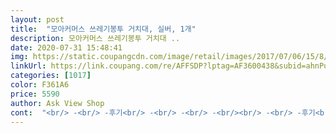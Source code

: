 ```yaml
---
layout: post 
title:  "모아커머스 쓰레기봉투 거치대, 실버, 1개" 
description: 모아커머스 쓰레기봉투 거치대 ..
date: 2020-07-31 15:48:41 
img: https://static.coupangcdn.com/image/retail/images/2017/07/06/15/8/a45e40f7-165d-43b6-8b60-7974128d695a.jpg 
linkUrl: https://link.coupang.com/re/AFFSDP?lptag=AF3600438&subid=ahnPublicAsk&pageKey=26146324&itemId=101524672&vendorItemId=3419349414&traceid=V0-113-412198ac1db864c9 
categories: [1017] 
color: F361A6 
price: 5590 
author: Ask View Shop 
cont:  "<br/> -<br/> -후기<br/> -<br/> -<br/> -<br/><br/> -<br/> -후기<br/> -<br/> -<br/>10L짜리도 쓰기 나쁘진 않지만 아무래도 밑면이 공중에 뜨기도 해서 20L짜리만큼 안정적이진 않습니다.<br/><br/>1년지나도록 고장하나 안나고 아주 만족이예요.<br/><br/>1박을 하더라도 이것 하나만으로도 쓰레기가 제자리에있는 깔끔한 상태가 유지되니 아주만족입니다<br/>20L 종량제 봉투를 걸어놓고 쓰기엔 딱 좋습니다.<br/> 끝까지 꽉 채워서 버릴 수 있어요.<br/> 높이도 딱 맞아서 안정적이구요.<br/> 그러나 20L짜리를 걸면 딴 건 같이 쓸 수 없다고 보시면 될 것 같아요.<br/><br/>20L랑 10L 종량제 봉투 걸어봤는데 20L 하나 걸면 거의 꽉 차네요.<br/> 2개를 같이 걸 수는 있는데 20L가 쓰레기로 가득차면 다른건 같이 못 쓸것 같아요.<br/><br/> 2달 사용후기 <br/>고장안나서 다시 구입하지 않고 몇달째 잘 쓰고 있으니 만족만족입니다^^<br/>기본에 사용하던 제품은 녹색 플라스틱 고리로 고정을 해야해서 거치대자체가 좀 허접하고 헐거운 느낌이 들었거든요.<br/><br/>까만봉지 두개를 걸어놔봤는데 손잡이가 빠지지않고 잘 걸려있구요 넉넉하게 봉투 4개까지 걸 수 있어서 재활용하기에도 쉬울 듯해요.<br/><br/>내구도는 아직 모르겠는데 지금까진 만족스럽습니다.<br/><br/>봉투 3개 걸어놓고 하나는 일반쓰레기, 하나는 깡통, 하나는 플라스틱 이렇게 재활용봉투까지 걸어놓고 쓰니 짱짱하고 편리해요.<br/> 봉투를 큼직한걸 걸어놓는게 아니라 딱 1박 2일 캠핑용으론  모든게 적합해요<br/>얜 상줘야해요ㅎㅎ<br/>요거 맘에 들어요.<br/><br/>워낙에 좀 써보고나서 후기를 써야 정확한 평이되겠지만 우선 집에서나마 펼쳐보고 사용해본바 이정도면 대략 만족입니다.<br/><br/>이건 다르네요.<br/><br/>재활용 봉투를 사서 쓰던 중에 봉투를 그냥 두니 고정도 안되고 계속 바닥에서 걸리적 거려서 샀습니다 재활용 봉투 걸어두고 재활용 쓰레기 버리니 아주 딱입니다 ㅎㅎ크기도 좁은 현관 입구에 방해되지 않고 재활용 쓰레기는 크기와 모양이 제각각이라 모아서 버리기 힘든데 거치대가 있으니 아주 편하고 좋네요 ㅎㅎ현관이 훨씬 깔끔해졌습니다<br/>접혀진 상태의 제품을 만져보면 헐겁지않고 짱짱하고 가벼워요.<br/><br/>제품자체도 견고하단 느낌보단 부실하단 느낌이 많이 들어요.<br/> 제품 윗부분을 손가락으로 누르면 유격이 생겨요.<br/><br/>종량제봉투에 쓰레기만 가득 채워서 버릴 수 있다면 만족할 것 같아요.<br/><br/>캠핑가서 몇달 써보고 생각과 좀 다른점이 있다면 후기 다시 올릴께요<br/>캠핑가서도 쓰레기정리나 재활용 안하고 아무렇게나 버리는거 너무 싫어하는 사람이라 이게 무척이나 도움이 많이되요.<br/><br/>캠핑때 잘 쓰고있어요.<br/><br/>" 
---
```

